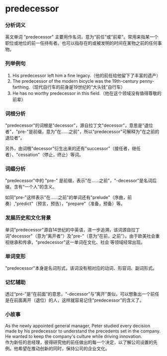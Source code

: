 # predecessor

### 分析词义

  

英文单词 "predecessor" 主要用作名词，意为“前任”或“前辈”。常用来指某一个职位或地位的前一任持有者。也可以指存在的或被发明的时间在某物之前的任何事物。

  

### 列举例句

  

1.  His predecessor left him a fine legacy.（他的前任给他留下了丰富的遗产）
2.  The predecessor of the modern bicycle was the 19th-century penny-farthing.（现代自行车的前身是19世纪的“大头钱”自行车）
3.  He has no worthy predecessor in this field.（他在这个领域没有值得尊敬的前辈）

  

### 词根分析

  

"predecessor"的词根是"decessor"，源自拉丁文"decessor"，意思是"退位者"，"pre-"是前缀，意为"在……之前"，所以"predecessor"可解释为"在之前的退位者"。

  

另外，由词根"decessor"衍生出来的还有"successor"（接任者，继任者）、"cessation"（停止，终止）等词。

  

### 词缀分析

  

"predecessor"中的 "pre-" 是前缀，表示"在……之前"，"-decessor"是名词后缀，含有“一个人”的含义。

  

如同"pre-"这样表示"在……之前"的单词还有"prelude"（序曲，前奏）,"predict"（预言，预告），"prepare"（准备，预备）等。

  

### 发展历史和文化背景

  

单词"predecessor"源自14世纪的中英语，进一步追溯，该词源自拉丁词"decessor"（意为“离开者”）及"pre-"（意为“在前，之前”）。由于欧美社会重视继承和传承，"predecessor"这一单词在文化、社会 等领域经常出现。

  

### 单词变形

  

"predecessor"本身是名词形式，该词没有相对应的动词、形容词、副词形式。

  

### 记忆辅助

  

透过“pre-”是“在前面”的意思，“-decessor”与“离开”类似，可以想象出一个前任是在前面离开（退位）的人，这样就容易记住"predecessor"的含义了。

  

### 小故事

  

As the newly appointed general manager, Peter studied every decision made by his predecessor to understand the precedents set in the company. He wanted to keep the company's culture while driving innovation.  
作为新任的总经理，彼得研究他的前任做出的每一个决定，以了解公司设置的先例。他希望在推动创新的同时，保持公司的企业文化。
